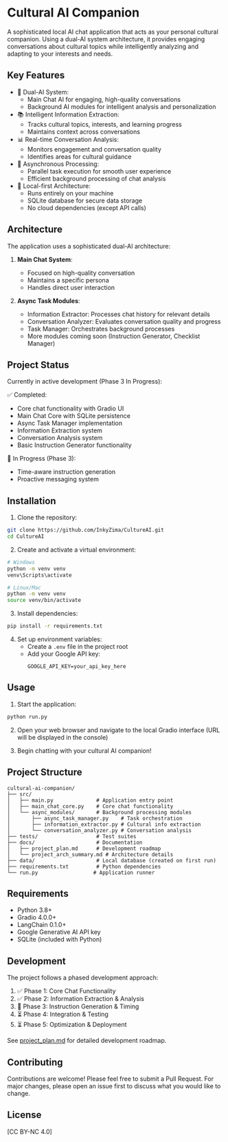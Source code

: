 # Cultural AI Companion

A sophisticated local AI chat application that acts as your personal cultural companion. Using a dual-AI system architecture, it provides engaging conversations about cultural topics while intelligently analyzing and adapting to your interests and needs.

## Key Features

- 🤖 Dual-AI System:
  - Main Chat AI for engaging, high-quality conversations
  - Background AI modules for intelligent analysis and personalization
- 📚 Intelligent Information Extraction:
  - Tracks cultural topics, interests, and learning progress
  - Maintains context across conversations
- 📊 Real-time Conversation Analysis:
  - Monitors engagement and conversation quality
  - Identifies areas for cultural guidance
- 🔄 Asynchronous Processing:
  - Parallel task execution for smooth user experience
  - Efficient background processing of chat analysis
- 💾 Local-first Architecture:
  - Runs entirely on your machine
  - SQLite database for secure data storage
  - No cloud dependencies (except API calls)

## Architecture

The application uses a sophisticated dual-AI architecture:

1. **Main Chat System**:
   - Focused on high-quality conversation
   - Maintains a specific persona
   - Handles direct user interaction

2. **Async Task Modules**:
   - Information Extractor: Processes chat history for relevant details
   - Conversation Analyzer: Evaluates conversation quality and progress
   - Task Manager: Orchestrates background processes
   - More modules coming soon (Instruction Generator, Checklist Manager)

## Project Status

Currently in active development (Phase 3 In Progress):

✅ Completed:
- Core chat functionality with Gradio UI
- Main Chat Core with SQLite persistence
- Async Task Manager implementation
- Information Extraction system
- Conversation Analysis system
- Basic Instruction Generator functionality

🔄 In Progress (Phase 3):
- Time-aware instruction generation
- Proactive messaging system

## Installation

1. Clone the repository:
```bash
git clone https://github.com/InkyZima/CultureAI.git
cd CultureAI
```

2. Create and activate a virtual environment:
```bash
# Windows
python -m venv venv
venv\Scripts\activate

# Linux/Mac
python -m venv venv
source venv/bin/activate
```

3. Install dependencies:
```bash
pip install -r requirements.txt
```

4. Set up environment variables:
   - Create a `.env` file in the project root
   - Add your Google API key:
     ```
     GOOGLE_API_KEY=your_api_key_here
     ```

## Usage

1. Start the application:
```bash
python run.py
```

2. Open your web browser and navigate to the local Gradio interface (URL will be displayed in the console)

3. Begin chatting with your cultural AI companion!

## Project Structure

```
cultural-ai-companion/
├── src/
│   ├── main.py              # Application entry point
│   ├── main_chat_core.py    # Core chat functionality
│   └── async_modules/       # Background processing modules
│       ├── async_task_manager.py    # Task orchestration
│       ├── information_extractor.py # Cultural info extraction
│       └── conversation_analyzer.py # Conversation analysis
├── tests/                   # Test suites
├── docs/                    # Documentation
│   ├── project_plan.md      # Development roadmap
│   └── project_arch_summary.md # Architecture details
├── data/                    # Local database (created on first run)
├── requirements.txt         # Python dependencies
└── run.py                  # Application runner
```

## Requirements

- Python 3.8+
- Gradio 4.0.0+
- LangChain 0.1.0+
- Google Generative AI API key
- SQLite (included with Python)

## Development

The project follows a phased development approach:
1. ✅ Phase 1: Core Chat Functionality
2. ✅ Phase 2: Information Extraction & Analysis
3. 🔄 Phase 3: Instruction Generation & Timing
4. ⏳ Phase 4: Integration & Testing
5. ⏳ Phase 5: Optimization & Deployment

See [project_plan.md](docs/project_plan.md) for detailed development roadmap.

## Contributing

Contributions are welcome! Please feel free to submit a Pull Request. For major changes, please open an issue first to discuss what you would like to change.

## License

[CC BY-NC 4.0]
